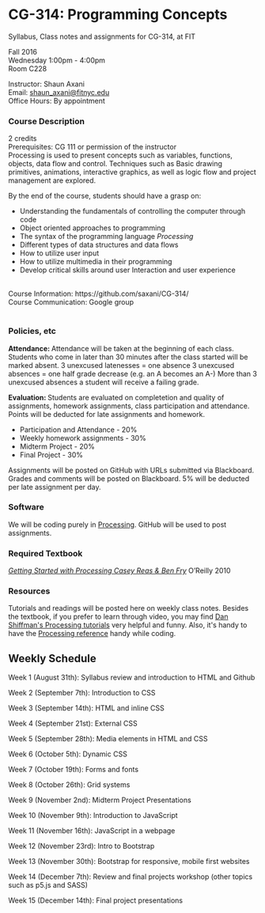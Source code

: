 # CG-314: Programming Concepts
Syllabus, Class notes and assignments for CG-314, at FIT


Fall 2016 <br/>
Wednesday 1:00pm - 4:00pm <br/>
Room C228 <br/> 

Instructor: Shaun Axani <br/>
Email: shaun_axani@fitnyc.edu <br/>
Office Hours: By appointment <br/>

<h3> Course Description </h3>
2 credits <br/>
Prerequisites: CG 111 or permission of the instructor <br/>
Processing is used to present concepts such as variables, functions, objects, data flow and control. Techniques such as Basic drawing primitives, animations, interactive graphics, as well as logic flow and project management are explored.
<br/>

By the end of the course, students should have a grasp on: <br/>
<ul>
<li>Understanding the fundamentals of controlling the computer through code</li>
<li>Object oriented approaches to programming</li>
<li>The syntax of the programming language <em>Processing</em></li>
<li>Different types of data structures and data flows</li>
<li>How to utilize user input</li>
<li>How to utilize multimedia in their programming</li>
<li>Develop critical skills around user Interaction and user experience </li>
</ul>

<br/>
Course Information: https://github.com/saxani/CG-314/ <br/>
Course Communication: Google group<br/>
<br/>

<h3>Policies, etc </h3>

<b>Attendance: </b>Attendance will be taken at the beginning of each class. Students who come in later than 30 minutes after the class started will be marked absent.
3 unexcused latenesses = one absence 
3 unexcused absences = one half grade decrease (e.g. an A becomes an A-)
More than 3 unexcused absences a student will receive a failing grade.
</br>

<b>Evaluation: </b>Students are evaluated on completetion and quality of assignments, homework assignments, class participation and attendance. Points will be deducted for late assignments and homework. <br/>
<ul>
  <li>Participation and Attendance - 20%</li>
  <li>Weekly homework assignments - 30%</li>
  <li>Midterm Project - 20%</li>
  <li>Final Project - 30%</li>
</ul>

Assignments will be posted on GitHub with URLs submitted via Blackboard. Grades and comments will be posted on Blackboard. 5% will be deducted per late assignment per day. 
<br/>

<h3>Software</h3>

We will be coding purely in <a href="https://processing.org/" target="_blank">Processing</a>.
GitHub will be used to post assignments.
<br/>

<h3>Required Textbook</h3>

<em><a href="http://shop.oreilly.com/product/0636920000570.do">Getting Started with Processing Casey Reas & Ben Fry</a></em>
O’Reilly
2010

<h3>Resources</h3>

Tutorials and readings will be posted here on weekly class notes. Besides the textbook, if you prefer to learn through video, you may find <a href="https://www.youtube.com/user/shiffman/playlists?sort=dd&view=50&shelf_id=2" target="_blank">Dan Shiffman's Processing tutorials</a> very helpful and funny. Also, it's handy to have the <a href="https://processing.org/reference/" target="_blank">Processing reference</a> handy while coding.

<h2>Weekly Schedule</h2>
Week 1 (August 31th): Syllabus review and introduction to HTML and Github

Week 2 (September 7th): Introduction to CSS

Week 3 (September 14th): HTML and inline CSS

Week 4 (September 21st): External CSS

Week 5 (September 28th): Media elements in HTML and CSS

Week 6 (October 5th): Dynamic CSS

Week 7 (October 19th): Forms and fonts

Week 8 (October 26th): Grid systems

Week 9 (November 2nd): Midterm Project Presentations

Week 10 (November 9th): Introduction to JavaScript

Week 11 (November 16th): JavaScript in a webpage

Week 12 (November 23rd): Intro to Bootstrap

Week 13 (November 30th): Bootstrap for responsive, mobile first websites 

Week 14 (December 7th): Review and final projects workshop (other topics such as p5.js and SASS)

Week 15 (December 14th): Final project presentations

